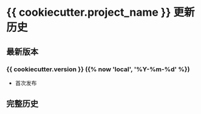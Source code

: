 # {{ cookiecutter.project_name }} 更新历史

## 最新版本

### {{ cookiecutter.version }} ({% now 'local', '%Y-%m-%d' %})

* 首次发布

## 完整历史

<!--
此处将包含自动生成的完整变更历史。
生成的项目中，此处将使用以下语法引入CHANGELOG.md内容:
{%- include-markdown "./_includes/history.md" %}
-->
